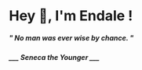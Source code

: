 <h1 title="head"> Hey 👋, I'm Endale !</h1>

**<h5><i>" No man was ever wise by chance. "</i></h5>**

*<b>___ Seneca the Younger ___</b>*
